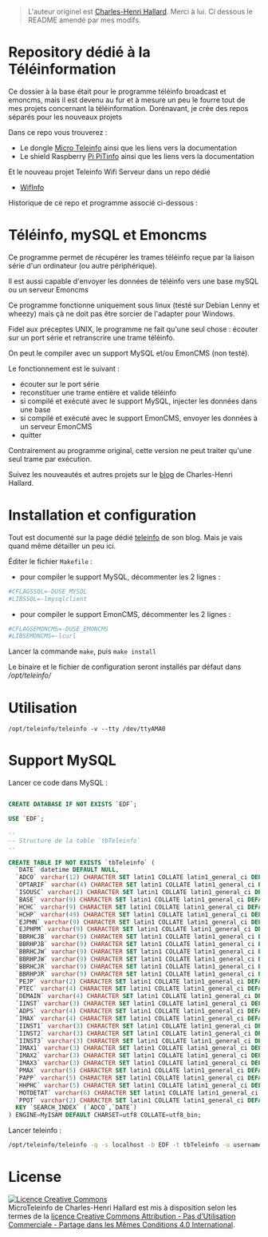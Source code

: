 > L'auteur originel est [Charles-Henri Hallard](https://github.com/hallard). Merci à lui.
> Ci dessous le README amendé par mes modifs.

Repository dédié à la Téléinformation
=====================================

Ce dossier à la base était pour le programme téléinfo broadcast et emoncms, mais il est devenu au fur et à mesure un peu le fourre tout de mes projets concernant la téléinformation.
Dorénavant, je crée des repos séparés pour les nouveaux projets 

Dans ce repo vous trouverez :
- Le dongle [Micro Teleinfo](https://github.com/hallard/teleinfo/tree/master/MicroTeleinfo) ainsi que les liens vers la documentation
- Le shield Raspberry [Pi PiTinfo](https://github.com/hallard/teleinfo/tree/master/PiTInfo) ainsi que les liens vers la documentation

Et le nouveau projet Teleinfo Wifi Serveur dans un repo dédié
- [WifInfo](https://github.com/hallard/WifInfo)

Historique de ce repo et programme associé ci-dessous :

Téléinfo, mySQL et Emoncms
====================================
Ce programme permet de récupérer les trames téléinfo reçue par la liaison série d'un ordinateur (ou autre périphérique). 

Il est aussi capable d'envoyer les données de téléinfo vers une base mySQL ou un serveur Emoncms
 
Ce programme fonctionne uniquement sous linux (testé sur Debian Lenny et wheezy) mais çà ne doit pas être sorcier de l'adapter pour Windows.
 
Fidel aux préceptes UNIX, le programme ne fait qu'une seul chose : écouter sur un port série et retranscrire une trame téléinfo.

On peut le compiler avec un support MySQL et/ou EmonCMS (non testé).

Le fonctionnement est le suivant :
  - écouter sur le port série
  - reconstituer une trame entière et valide téléinfo
  - si compilé et exécuté avec le support MySQL, injecter les données dans une base
  - si compilé et exécuté avec le support EmonCMS, envoyer les données à un serveur EmonCMS
  - quitter

Contrairement au programme original, cette version ne peut traiter qu'une seul trame par exécution. 

Suivez les nouveautés et autres projets sur le [blog][4] de Charles-Henri Hallard.

Installation et configuration
==============================

Tout est documenté sur la page dédié [teleinfo][5] de son blog. Mais je vais quand même détailler un peu ici.

Éditer le fichier ``Makefile`` :
  - pour compiler le support MySQL, décommenter les 2 lignes :
``` .sh
#CFLAGSSQL=-DUSE_MYSQL
#LIBSSQL=-lmysqlclient
```
  - pour compiler le support EmonCMS, décommenter les 2 lignes :
``` .sh
#CFLAGSEMONCMS=-DUSE_EMONCMS 
#LIBSEMONCMS=-lcurl 
```
Lancer la commande ``make``, puis ``make install``

Le binaire et le fichier de configuration seront installés par défaut dans */opt/teleinfo/*

# Utilisation

``` shell
/opt/teleinfo/teleinfo -v --tty /dev/ttyAMA0
```

# Support MySQL

Lancer ce code dans MySQL :
``` sql

CREATE DATABASE IF NOT EXISTS `EDF`;

USE `EDF`;

--
-- Structure de la table `tbTeleinfo`
--

CREATE TABLE IF NOT EXISTS `tbTeleinfo` (
  `DATE` datetime DEFAULT NULL,
  `ADCO` varchar(12) CHARACTER SET latin1 COLLATE latin1_general_ci DEFAULT NULL,
  `OPTARIF` varchar(4) CHARACTER SET latin1 COLLATE latin1_general_ci DEFAULT NULL,
  `ISOUSC` varchar(2) CHARACTER SET latin1 COLLATE latin1_general_ci DEFAULT NULL,
  `BASE` varchar(9) CHARACTER SET latin1 COLLATE latin1_general_ci DEFAULT NULL,
  `HCHC` varchar(9) CHARACTER SET latin1 COLLATE latin1_general_ci DEFAULT NULL,
  `HCHP` varchar(49) CHARACTER SET latin1 COLLATE latin1_general_ci DEFAULT NULL,
  `EJPHN` varchar(9) CHARACTER SET latin1 COLLATE latin1_general_ci DEFAULT NULL,
  `EJPHPM` varchar(9) CHARACTER SET latin1 COLLATE latin1_general_ci DEFAULT NULL,
  `BBRHCJB` varchar(9) CHARACTER SET latin1 COLLATE latin1_general_ci DEFAULT NULL,
  `BBRHPJB` varchar(9) CHARACTER SET latin1 COLLATE latin1_general_ci DEFAULT NULL,
  `BBRHCJW` varchar(9) CHARACTER SET latin1 COLLATE latin1_general_ci DEFAULT NULL,
  `BBRHPJW` varchar(9) CHARACTER SET latin1 COLLATE latin1_general_ci DEFAULT NULL,
  `BBRHCJR` varchar(9) CHARACTER SET latin1 COLLATE latin1_general_ci DEFAULT NULL,
  `BBRHPJR` varchar(9) CHARACTER SET latin1 COLLATE latin1_general_ci DEFAULT NULL,
  `PEJP` varchar(2) CHARACTER SET latin1 COLLATE latin1_general_ci DEFAULT NULL,
  `PTEC` varchar(4) CHARACTER SET latin1 COLLATE latin1_general_ci DEFAULT NULL,
  `DEMAIN` varchar(4) CHARACTER SET latin1 COLLATE latin1_general_ci DEFAULT NULL,
  `IINST` varchar(3) CHARACTER SET latin1 COLLATE latin1_general_ci DEFAULT NULL,
  `ADPS` varchar(4) CHARACTER SET latin1 COLLATE latin1_general_ci DEFAULT NULL,
  `IMAX` varchar(4) CHARACTER SET latin1 COLLATE latin1_general_ci DEFAULT NULL,
  `IINST1` varchar(3) CHARACTER SET latin1 COLLATE latin1_general_ci DEFAULT NULL,
  `IINST2` varchar(3) CHARACTER SET latin1 COLLATE latin1_general_ci DEFAULT NULL,
  `IINST3` varchar(3) CHARACTER SET latin1 COLLATE latin1_general_ci DEFAULT NULL,
  `IMAX1` varchar(3) CHARACTER SET latin1 COLLATE latin1_general_ci DEFAULT NULL,
  `IMAX2` varchar(3) CHARACTER SET latin1 COLLATE latin1_general_ci DEFAULT NULL,
  `IMAX3` varchar(3) CHARACTER SET latin1 COLLATE latin1_general_ci DEFAULT NULL,
  `PMAX` varchar(5) CHARACTER SET latin1 COLLATE latin1_general_ci DEFAULT NULL,
  `PAPP` varchar(5) CHARACTER SET latin1 COLLATE latin1_general_ci DEFAULT NULL,
  `HHPHC` varchar(5) CHARACTER SET latin1 COLLATE latin1_general_ci DEFAULT NULL,
  `MOTDETAT` varchar(6) CHARACTER SET latin1 COLLATE latin1_general_ci DEFAULT NULL,
  `PPOT` varchar(2) CHARACTER SET latin1 COLLATE latin1_general_ci DEFAULT NULL,
  KEY `SEARCH_INDEX` (`ADCO`,`DATE`)
) ENGINE=MyISAM DEFAULT CHARSET=utf8 COLLATE=utf8_bin;
```

Lancer teleinfo :
``` .sh
/opt/teleinfo/teleinfo -q -s localhost -b EDF -t tbTeleinfo -u username -w password --tty /dev/ttyAMA0
```


License
=======

<a rel="license" href="http://creativecommons.org/licenses/by-nc-sa/4.0/"><img alt="Licence Creative Commons" style="border-width:0" src="https://i.creativecommons.org/l/by-nc-sa/4.0/88x31.png" /></a><br /><span xmlns:dct="http://purl.org/dc/terms/" property="dct:title">MicroTeleinfo</span> de <span xmlns:cc="http://creativecommons.org/ns#" property="cc:attributionName">Charles-Henri Hallard</span> est mis à disposition selon les termes de la <a rel="license" href="http://creativecommons.org/licenses/by-nc-sa/4.0/">licence Creative Commons Attribution - Pas d’Utilisation Commerciale - Partage dans les Mêmes Conditions 4.0 International</a>.


[4]: http://hallard.me
[5]: http://hallard.me/teleinfo-emoncms/
